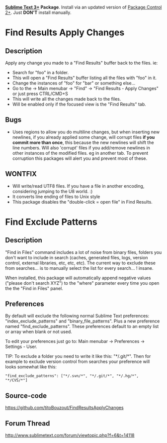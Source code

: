 **[Sublime Text 3+](http://www.sublimetext.com/) Package**. Install via an updated version of  [Package Control 2+](https://sublime.wbond.net/installation). Just **DON'T** install manually.

# Find Results Apply Changes

## Description

Apply any change you made to a "Find Results" buffer back to the files. ie:
- Search for "foo" in a folder.
- This will open a "Find Results" buffer listing all the files with "foo" in it.
- Change the instances of "foo" for "bar" or something else...
- Go to the -> Main menubar -> "Find" -> "Find Results - Apply Changes" or just press CTRL/CMD+S
- This will write all the changes made back to the files.
- Will be enabled only if the focused view is the "Find Results" tab.

## Bugs

- Uses regions to allow you do multiline changes, but when inserting new newlines, if you already applied some change, will corrupt files **if you commit more than once**, this because the new newlines will shift the line numbers. Will also 'corrupt' files if you add/remove newlines in other instances of the modified files. eg in another tab. To prevent corruption this packages will alert you and prevent most of these.

## WONTFIX

- Will write/read UTF8 files. If you have a file in another encoding, considering jumping to the U8 world. :)
- It converts line ending of files to Unix style
- This package disables the "double-click = open file" in Find Results.

# Find Exclude Patterns

## Description

"Find in Files" command includes a lot of noise from binary files, folders you don't want to include in search (caches, generated files, logs, version control, external libraries, etc, etc, etc). The current way to exclude these from searches... is to manually select the list for every search... ! insane.

When installed, this package will automatically append negative values ("please don't search XYZ") to the "where" parameter every time you open the the "Find in Files" panel.

## Preferences

By default will exclude the following normal Sublime Text preferences: "index_exclude_patterns" and "binary_file_patterns". Plus a new preference named "find_exclude_patterns". These preferences default to an empty list or array when blank or not used.

To edit your preferences just go to: Main menubar -> Preferences -> Settings - User.

TIP: To exclude a folder you need to write it like this: "\*/.git/\*". Then for example to exclude version control from searches your preference will looks somewhat like this:

    "find_exclude_patterns": ["*/.svn/*", "*/.git/*", "*/.hg/*", "*/CVS/*"]

## Source-code

https://github.com/titoBouzout/FindResultsApplyChanges

## Forum Thread

http://www.sublimetext.com/forum/viewtopic.php?f=6&t=14118
